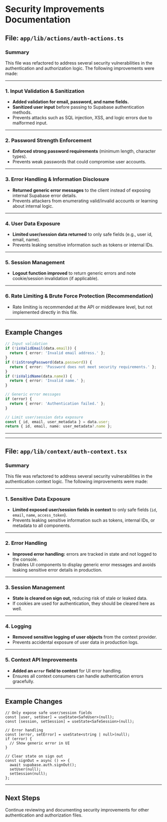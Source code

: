 # Security Improvements Documentation

## File: `app/lib/actions/auth-actions.ts`

### Summary

This file was refactored to address several security vulnerabilities in the authentication and authorization logic. The following improvements were made:

---

### 1. Input Validation & Sanitization

- **Added validation for email, password, and name fields.**
- **Sanitized user input** before passing to Supabase authentication methods.
- Prevents attacks such as SQL injection, XSS, and logic errors due to malformed input.

---

### 2. Password Strength Enforcement

- **Enforced strong password requirements** (minimum length, character types).
- Prevents weak passwords that could compromise user accounts.

---

### 3. Error Handling & Information Disclosure

- **Returned generic error messages** to the client instead of exposing internal Supabase error details.
- Prevents attackers from enumerating valid/invalid accounts or learning about internal logic.

---

### 4. User Data Exposure

- **Limited user/session data returned** to only safe fields (e.g., user id, email, name).
- Prevents leaking sensitive information such as tokens or internal IDs.

---

### 5. Session Management

- **Logout function improved** to return generic errors and note cookie/session invalidation (if applicable).

---

### 6. Rate Limiting & Brute Force Protection (Recommendation)

- Rate limiting is recommended at the API or middleware level, but not implemented directly in this file.

---

## Example Changes

```typescript
// Input validation
if (!isValidEmail(data.email)) {
  return { error: 'Invalid email address.' };
}
if (!isStrongPassword(data.password)) {
  return { error: 'Password does not meet security requirements.' };
}
if (!isValidName(data.name)) {
  return { error: 'Invalid name.' };
}

// Generic error messages
if (error) {
  return { error: 'Authentication failed.' };
}

// Limit user/session data exposure
const { id, email, user_metadata } = data.user;
return { id, email, name: user_metadata?.name };
```

---

---

## File: `app/lib/context/auth-context.tsx`

### Summary

This file was refactored to address several security vulnerabilities in the authentication context logic. The following improvements were made:

---

### 1. Sensitive Data Exposure

- **Limited exposed user/session fields in context** to only safe fields (`id`, `email`, `name`, `access_token`).
- Prevents leaking sensitive information such as tokens, internal IDs, or metadata to all components.

---

### 2. Error Handling

- **Improved error handling:** errors are tracked in state and not logged to the console.
- Enables UI components to display generic error messages and avoids leaking sensitive error details in production.

---

### 3. Session Management

- **State is cleared on sign out,** reducing risk of stale or leaked data.
- If cookies are used for authentication, they should be cleared here as well.

---

### 4. Logging

- **Removed sensitive logging of user objects** from the context provider.
- Prevents accidental exposure of user data in production logs.

---

### 5. Context API Improvements

- **Added an `error` field to context** for UI error handling.
- Ensures all context consumers can handle authentication errors gracefully.

---

## Example Changes

```tsx
// Only expose safe user/session fields
const [user, setUser] = useState<SafeUser>(null);
const [session, setSession] = useState<SafeSession>(null);

// Error handling
const [error, setError] = useState<string | null>(null);
if (error) {
  // Show generic error in UI
}

// Clear state on sign out
const signOut = async () => {
  await supabase.auth.signOut();
  setUser(null);
  setSession(null);
};
```

---

## Next Steps

Continue reviewing and documenting security improvements for other authentication and authorization files.
